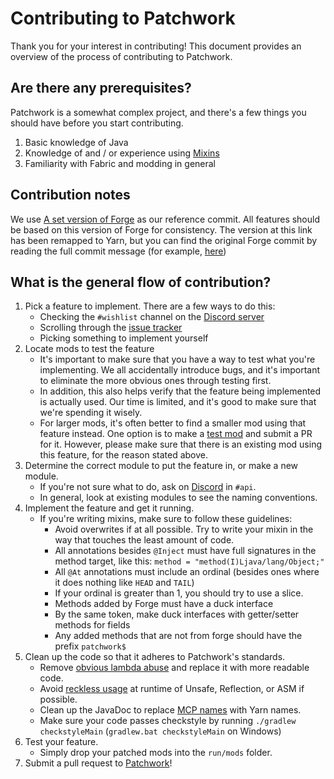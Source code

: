 # Contributing to Patchwork

Thank you for your interest in contributing! This document provides an overview of the process of contributing to Patchwork.

## Are there any prerequisites?

Patchwork is a somewhat complex project, and there's a few things you should have before you start contributing.

1. Basic knowledge of Java
2. Knowledge of and / or experience using [Mixins](https://github.com/SpongePowered/Mixin)
3. Familiarity with Fabric and modding in general


## Contribution notes

We use [A set version of Forge](https://github.com/PatchworkMC/YarnForge) as our reference commit. All features should be based on this version of Forge for consistency. The version at this link has been remapped to Yarn, but you can find the original Forge commit by reading the full commit message (for example, [here](https://github.com/PatchworkMC/YarnForge/commit/bb6ad3ceb8a2f5d1e27514ab62b08b8554288c51))


## What is the general flow of contribution?

1. Pick a feature to implement. There are a few ways to do this:
    * Checking the `#wishlist` channel on the [Discord server](https://discord.gg/YYZtNBG)
    * Scrolling through the [issue tracker](https://github.com/PatchworkMC/patchwork-api/issues)
    * Picking something to implement yourself
2. Locate mods to test the feature
    * It's important to make sure that you have a way to test what you're implementing. We all accidentally introduce bugs, and it's important to eliminate the more obvious ones through testing first.
    * In addition, this also helps verify that the feature being implemented is actually used. Our time is limited, and it's good to make sure that we're spending it wisely.
    * For larger mods, it's often better to find a smaller mod using that feature instead. One option is to make a [test mod](https://github.com/PatchworkMC/patchwork-testmods) and submit a PR for it. However, please make sure that there is an existing mod using this feature, for the reason stated above.
3. Determine the correct module to put the feature in, or make a new module.
    * If you're not sure what to do, ask on [Discord](https://discord.gg/YYZtNBG) in `#api`.
    * In general, look at existing modules to see the naming conventions.
4. Implement the feature and get it running.
   * If you're writing mixins, make sure to follow these guidelines:
        * Avoid overwrites if at all possible. Try to write your mixin in the way that touches the least amount of code.
        * All annotations besides `@Inject` must have full signatures in the method target, like this:
        `method = "method(I)Ljava/lang/Object;"`
        * All `@At` annotations must include an ordinal (besides ones where it does nothing like `HEAD` and `TAIL`)
        * If your ordinal is greater than 1, you should try to use a slice.
        * Methods added by Forge must have a duck interface
        * By the same token, make duck interfaces with getter/setter methods for fields
        * Any added methods that are not from forge should have the prefix `patchwork$`
5. Clean up the code so that it adheres to Patchwork's standards.
    * Remove [obvious lambda abuse](https://github.com/PatchworkMC/YarnForge/blob/04d384add800bc395f4934507721f72eb733389f/src/main/java/net/minecraftforge/fml/network/NetworkRegistry.java#L164-L180) and replace it with more readable code.
    * Avoid [reckless usage](https://github.com/PatchworkMC/YarnForge/blob/04d384add800bc395f4934507721f72eb733389f/src/main/java/net/minecraftforge/fml/network/ICustomPacket.java) at runtime of Unsafe, Reflection, or ASM if possible.
    * Clean up the JavaDoc to replace [MCP names](https://github.com/PatchworkMC/YarnForge/blob/04d384add800bc395f4934507721f72eb733389f/src/main/java/net/minecraftforge/event/entity/EntityEvent.java#L64-L76) with Yarn names.
    * Make sure your code passes checkstyle by running `./gradlew checkstyleMain` (`gradlew.bat checkstyleMain` on Windows)
6. Test your feature.
    * Simply drop your patched mods into the `run/mods` folder.
7. Submit a pull request to [Patchwork](https://github.com/PatchworkMC/patchwork-api)!
